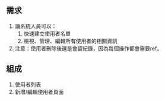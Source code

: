 ## 需求

1. 讓系統人員可以：
    1. 快速建立使用者名單
    2. 檢視、管理、編輯所有使用者的相關資訊
2. 注意：使用者刪除後還是會留紀錄，因為每個操作都會需要ref。

## 組成

1. 使用者列表
2. 新增/編輯使用者頁面